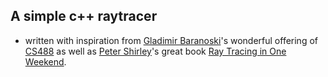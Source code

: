 ## A simple c++ raytracer
- written with inspiration from [Gladimir Baranoski](http://pedrinho.cs.uwaterloo.ca/~gvgbaran)'s wonderful offering of [CS488](https://student.cs.uwaterloo.ca/~cs488) as well as [Peter Shirley](https://www.petershirley.com)'s great book [Ray Tracing in One Weekend](https://raytracing.github.io/books/RayTracingInOneWeekend.html).
